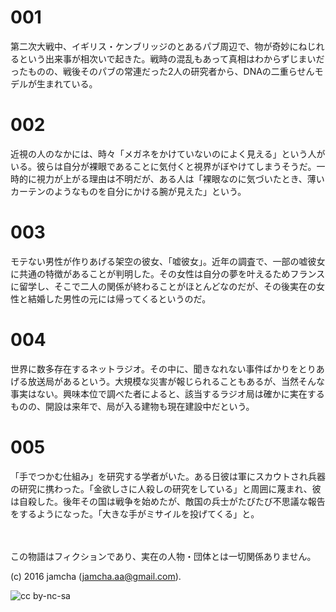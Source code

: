 

# 001

第二次大戦中、イギリス・ケンブリッジのとあるパブ周辺で、物が奇妙にねじれるという出来事が相次いで起きた。戦時の混乱もあって真相はわからずじまいだったものの、戦後そのパブの常連だった2人の研究者から、DNAの二重らせんモデルが生まれている。  


# 002

近視の人のなかには、時々「メガネをかけていないのによく見える」という人がいる。彼らは自分が裸眼であることに気付くと視界がぼやけてしまうそうだ。一時的に視力が上がる理由は不明だが、ある人は「裸眼なのに気づいたとき、薄いカーテンのようなものを自分にかける腕が見えた」という。  


# 003

モテない男性が作りあげる架空の彼女、「嘘彼女」。近年の調査で、一部の嘘彼女に共通の特徴があることが判明した。その女性は自分の夢を叶えるためフランスに留学し、そこで二人の関係が終わることがほとんどなのだが、その後実在の女性と結婚した男性の元には帰ってくるというのだ。  


# 004

世界に数多存在するネットラジオ。その中に、聞きなれない事件ばかりをとりあげる放送局があるという。大規模な災害が報じられることもあるが、当然そんな事実はない。興味本位で調べた者によると、該当するラジオ局は確かに実在するものの、開設は来年で、局が入る建物も現在建設中だという。  


# 005

「手でつかむ仕組み」を研究する学者がいた。ある日彼は軍にスカウトされ兵器の研究に携わった。「金欲しさに人殺しの研究をしている」と周囲に蔑まれ、彼は自殺した。後年その国は戦争を始めたが、敵国の兵士がたびたび不思議な報告をするようになった。「大きな手がミサイルを投げてくる」と。  

<br>  
<br>  
この物語はフィクションであり、実在の人物・団体とは一切関係ありません。  

(c) 2016 jamcha (jamcha.aa@gmail.com).  

![cc by-nc-sa](https://i.creativecommons.org/l/by-nc-sa/4.0/88x31.png)  

